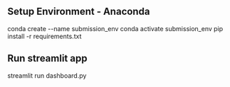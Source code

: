## Setup Environment - Anaconda 
conda create --name submission_env 
conda activate submission_env
pip install -r requirements.txt

## Run streamlit app
streamlit run dashboard.py